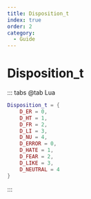 ```yaml
---
title: Disposition_t
index: true
order: 2
category:
  - Guide
---
```


# Disposition_t
::: tabs
@tab Lua
```lua
Disposition_t = {
    D_ER = 0,
    D_HT = 1,
    D_FR = 2,
    D_LI = 3,
    D_NU = 4,
    D_ERROR = 0,
    D_HATE = 1,
    D_FEAR = 2,
    D_LIKE = 3,
    D_NEUTRAL = 4
}
```
:::